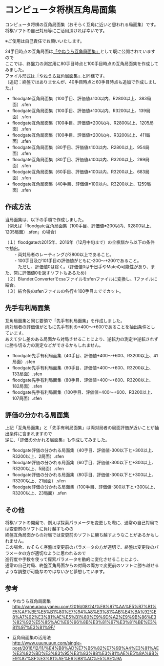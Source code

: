 # コンピュータ将棋互角局面集

コンピュータ将棋の互角局面集（おそらく互角に近いと思われる局面集）です。  
将棋ソフトの自己対局等にご活用頂ければ幸いです。

※ご使用は自己責任でお願いいたします。

24手目時点の互角局面は[「やねうら互角局面集」](http://yaneuraou.yaneu.com/2016/08/24/%E8%87%AA%E5%B7%B1%E5%AF%BE%E5%B1%80%E7%94%A8%E3%81%AB%E4%BA%92%E8%A7%92%E3%81%AE%E5%B1%80%E9%9D%A2%E9%9B%86%E3%82%92%E5%85%AC%E9%96%8B%E3%81%97%E3%81%BE%E3%81%97%E3%81%9F/)として既に公開されていますので  
ここでは、終盤力の測定用に80手目時点と100手目時点の互角局面集を作成してみました。  
ファイル形式は[「やねうら互角局面集」](http://yaneuraou.yaneu.com/2016/08/24/%E8%87%AA%E5%B7%B1%E5%AF%BE%E5%B1%80%E7%94%A8%E3%81%AB%E4%BA%92%E8%A7%92%E3%81%AE%E5%B1%80%E9%9D%A2%E9%9B%86%E3%82%92%E5%85%AC%E9%96%8B%E3%81%97%E3%81%BE%E3%81%97%E3%81%9F/)と同様です。  
（追記：終盤ではありませんが、40手目時点と60手目時点も追加で作成しました。）  

- floodgate互角局面集（100手目、評価値±100以内、R2800以上、383局面）.sfen
- floodgate互角局面集（100手目、評価値±100以内、R3200以上、139局面）.sfen
- floodgate互角局面集（100手目、評価値±200以内、R2800以上、1205局面）.sfen
- floodgate互角局面集（100手目、評価値±200以内、R3200以上、411局面）.sfen
- floodgate互角局面集（80手目、評価値±100以内、R2800以上、954局面）.sfen
- floodgate互角局面集（80手目、評価値±100以内、R3200以上、299局面）.sfen
- floodgate互角局面集（60手目、評価値±100以内、R3200以上、683局面）.sfen
- floodgate互角局面集（40手目、評価値±100以内、R3200以上、1259局面）.sfen


## 作成方法

当局面集は、以下の手順で作成しました。  
（例えば「floodgate互角局面集（100手目、評価値±200以内、R2800以上、1205局面）.sfen」の場合）  

（１）floodgateの2015年、2016年（12月中旬まで）の全棋譜から以下の条件で抽出。  
　　・両対局者のレーティングが2800以上であること。  
　　・100手目及び101手目の評価値がともに-200～+200であること。  
　　　ただし、評価値0は除く。（評価値0は千日手やMateの可能性があり、また、常に評価値0を返すソフトもあるため）  
（２）Blunder.Converterでcsaファイルをsfenファイルに変換し、1ファイルに結合。  
（３）結合後のsfenファイルの各行を100手目まででカット。  


## 先手有利局面集

互角局面集と同じ要領で「先手有利局面集」を作成しました。  
両対局者の評価値がともに先手有利の+400～+600であることを抽出条件としています。  
あえて少し差のある局面から対局させることにより、逆転力の測定や逆転されずに勝ち切る力の測定などができるかもしれません。  

- floodgate先手有利局面集（40手目、評価値+400～+600、R3200以上、41局面）.sfen
- floodgate先手有利局面集（60手目、評価値+400～+600、R3200以上、133局面）.sfen
- floodgate先手有利局面集（80手目、評価値+400～+600、R3200以上、182局面）.sfen
- floodgate先手有利局面集（100手目、評価値+400～+600、R3200以上、107局面）.sfen


## 評価の分かれる局面集

上記「互角局面集」と「先手有利局面集」は両対局者の局面評価が近いことが抽出条件に含まれますので  
逆に、「評価の分かれる局面集」も作成してみました。  

- floodgate評価の分かれる局面集（40手目、評価値-300以下と+300以上、R3200以上、2局面）.sfen
- floodgate評価の分かれる局面集（60手目、評価値-300以下と+300以上、R3200以上、5局面）.sfen
- floodgate評価の分かれる局面集（80手目、評価値-300以下と+300以上、R3200以上、21局面）.sfen
- floodgate評価の分かれる局面集（100手目、評価値-300以下と+300以上、R3200以上、23局面）.sfen


## その他

将棋ソフトの開発で、例えば探索パラメータを変更した際に、通常の自己対局では変更前のソフトに負け越すものの  
終盤互角局面からの対局では変更前のソフトに勝ち越すようなことがあるかもしれません。  
この場合、おそらく序盤は変更前のパラメータの方が適切で、終盤は変更後のパラメータの方が適切なように思われるので  
進行度や手数を使って探索パラメータを動的に変化させることにより、  
通常の自己対局、終盤互角局面からの対局の両方で変更前のソフトに勝ち越せるような調整が可能なのではないかと夢想しています。  


## 参考

- やねうら互角局面集  
http://yaneuraou.yaneu.com/2016/08/24/%E8%87%AA%E5%B7%B1%E5%AF%BE%E5%B1%80%E7%94%A8%E3%81%AB%E4%BA%92%E8%A7%92%E3%81%AE%E5%B1%80%E9%9D%A2%E9%9B%86%E3%82%92%E5%85%AC%E9%96%8B%E3%81%97%E3%81%BE%E3%81%97%E3%81%9F/

- 互角局面集の活用法  
http://www.uuunuuun.com/single-post/2016/12/11/%E4%B8%AD%E7%B5%82%E7%9B%A4%E3%81%AE%E3%82%BD%E3%83%95%E3%83%88%E3%81%AE%E5%8A%9B%E9%87%8F%E3%81%AE%E6%B8%AC%E5%AE%9A

